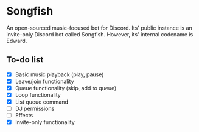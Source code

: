 # Songfish 

An open-sourced music-focused bot for Discord. Its' public instance is an invite-only Discord bot called Songfish. However, its' internal codename is Edward.

## To-do list
- [x] Basic music playback (play, pause)
- [x] Leave/join functionality
- [x] Queue functionality (skip, add to queue)
- [x] Loop functionality
- [x] List queue command  
- [ ] DJ permissions
- [ ] Effects
- [x] Invite-only functionality
